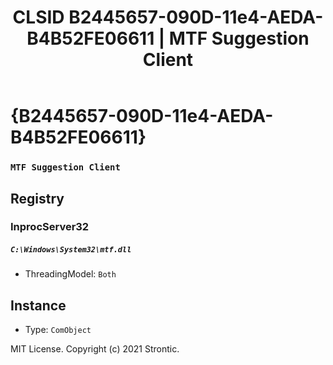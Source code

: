 ﻿---
title: "CLSID B2445657-090D-11e4-AEDA-B4B52FE06611 | MTF Suggestion Client"
excerpt: What is COM-Object CLSID B2445657-090D-11e4-AEDA-B4B52FE06611?
---

# {B2445657-090D-11e4-AEDA-B4B52FE06611}

### `MTF Suggestion Client`

## Registry


### InprocServer32

##### `C:\Windows\System32\mtf.dll`
* ThreadingModel: `Both`

## Instance

* Type: `ComObject`

MIT License. Copyright (c) 2021 Strontic.


